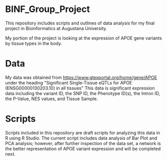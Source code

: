 # BINF_Group_Project

This repository includes scripts and outlines of data analysis for my final project in Bioinformatics at Augustana University.

My portion of the project is looking at the expression of APOE gene variants by tissue types in the body. 

# Data
My data was obtained from https://www.gtexportal.org/home/gene/APOE under the heading "Significant Single-Tissue eQTLs for APOE (ENSG00000130203.10) in all tissues"
This data is significant expression data including the variant ID, the SNP ID, the Phenotype ID(s), the Intron ID, the P-Value, NES values, and Tissue Sample. 

# Scripts
Scripts included in this repository are draft scripts for analyzing this data in R using R Studio.
The current script includes data analysis of Bar Plot and PCA analysis; however, after further inspection of the data set, a network is the better representation of APOE variant expression and will be completed next.
